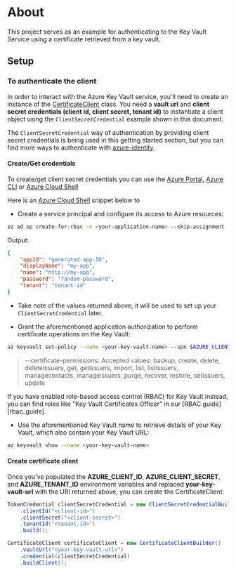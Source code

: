 # About
This project serves as an example for authenticating to the Key Vault Service using a certificate retrieved from a key vault.

## Setup

### To authenticate the client
In order to interact with the Azure Key Vault service, you'll need to create an instance of the [CertificateClient](#create-certificate-client) class. You need a **vault url** and **client secret credentials (client id, client secret, tenant id)** to instantiate a client object using the `ClientSecretCredential` example shown in this document.

The `ClientSecretCredential` way of authentication by providing client secret credentials is being used in this getting started section, but you can find more ways to authenticate with [azure-identity][azure_identity].

#### Create/Get credentials
To create/get client secret credentials you can use the [Azure Portal][azure_create_application_in_portal], [Azure CLI][azure_keyvault_cli_full] or [Azure Cloud Shell][azure_cloud_shell]

Here is an [Azure Cloud Shell][azure_cloud_shell] snippet below to

* Create a service principal and configure its access to Azure resources:

```bash
az ad sp create-for-rbac -n <your-application-name> --skip-assignment
```

Output:

```json
{
    "appId": "generated-app-ID",
    "displayName": "my-app",
    "name": "http://my-app",
    "password": "random-password",
    "tenant": "tenant-id"
}
```

* Take note of the values returned above, it will be used to set up your `ClientSecretCredential` later.

* Grant the aforementioned application authorization to perform certificate operations on the Key Vault:

```bash
az keyvault set-policy --name <your-key-vault-name> --spn $AZURE_CLIENT_ID --certificate-permissions backup delete get list create update
```

> --certificate-permissions:
> Accepted values: backup, create, delete, deleteissuers, get, getissuers, import, list, listissuers, managecontacts, manageissuers, purge, recover, restore, setissuers, update

If you have enabled role-based access control (RBAC) for Key Vault instead, you can find roles like "Key Vault Certificates Officer" in our [RBAC guide][rbac_guide].

* Use the aforementioned Key Vault name to retrieve details of your Key Vault, which also contain your Key Vault URL:

```bash
az keyvault show --name <your-key-vault-name>
```

#### Create certificate client
Once you've populated the **AZURE_CLIENT_ID**, **AZURE_CLIENT_SECRET**, and **AZURE_TENANT_ID** environment variables and replaced **your-key-vault-url** with the URI returned above, you can create the CertificateClient:

```java
TokenCredential clientSecretCredential = new ClientSecretCredentialBuilder()
    .clientId("<client-id>")
    .clientSecret("<client-secret>")
    .tenantId("<tenant-id>")
    .build();

CertificateClient certificateClient = new CertificateClientBuilder()
    .vaultUrl("<your-key-vault-url>")
    .credential(clientSecretCredential)
    .buildClient();
```

<!-- LINKS -->
[azure_identity]: https://github.com/Azure/azure-sdk-for-java/tree/main/sdk/identity/azure-identity
[azure_create_application_in_portal]: https://docs.microsoft.com/azure/active-directory/develop/howto-create-service-principal-portal
[azure_keyvault_cli_full]: https://docs.microsoft.com/cli/azure/keyvault?view=azure-cli-latest
[azure_cloud_shell]: https://shell.azure.com/bash